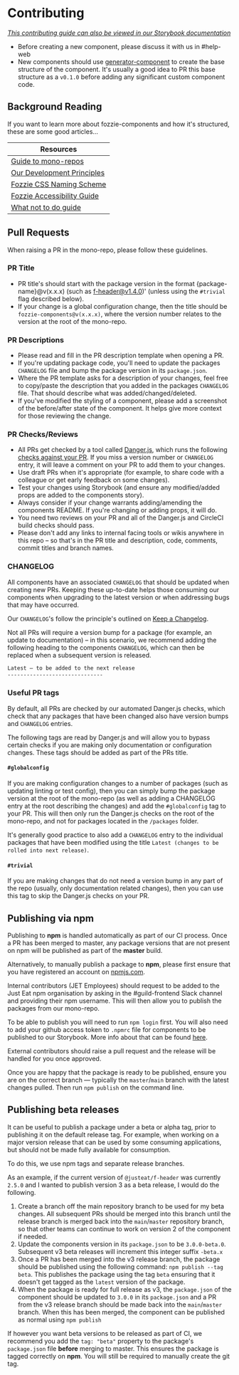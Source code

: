 # Contributing

*_[This contributing guide can also be viewed in our Storybook documentation](https://vue.pie.design/?path=/story/documentation-getting-started-contributing--page)_*

- Before creating a new component, please discuss it with us in #help-web
- New components should use [generator-component](https://github.com/justeat/fozzie-components/tree/master/packages/tools/generator-component) to create the base structure of the component. It's usually a good idea to PR this base structure as a `v0.1.0` before adding any significant custom component code.

## Background Reading

If you want to learn more about fozzie-components and how it's structured, these are some good articles...

Resources |
------------- |
[Guide to mono-repos](https://www.toptal.com/front-end/guide-to-monorepos) |
[Our Development Principles](https://vue.pie.design/?path=/story/documentation-getting-started-development-principles--page) |
[Fozzie CSS Naming Scheme](https://fozzie.just-eat.com/documentation/css/css-naming) |
[Fozzie Accessibility Guide](https://fozzie.just-eat.com/documentation/general/accessibility/) |
[What not to do guide](https://vue.pie.design/?path=/story/documentation-standards-accessibility-overview--page) |

## Pull Requests

When raising a PR in the mono-repo, please follow these guidelines.

### PR Title

- PR title's should start with the package version in the format {package-name}@v(x.x.x) (such as f-header@v1.4.0)' (unless using the `#trivial` flag described below).
- If your change is a global configuration change, then the title should be `fozzie-components@v(x.x.x)`, where the version number relates to the version at the root of the mono-repo.

### PR Descriptions

- Please read and fill in the PR description template when opening a PR.
- If you're updating package code, you'll need to update the packages `CHANGELOG` file and bump the package version in its `package.json`.
- Where the PR template asks for a description of your changes, feel free to copy/paste the description that you added in the packages `CHANGELOG` file. That should describe what was added/changed/deleted.
- If you've modified the styling of a component, please add a screenshot of the before/after state of the component. It helps give more context for those reviewing the change.

### PR Checks/Reviews

- All PRs get checked by a tool called [Danger.js](https://danger.systems/js/), which runs the following [checks against your PR](https://github.com/justeat/fozzie-components/blob/master/dangerfile.js). If you miss a version number or `CHANGELOG` entry, it will leave a comment on your PR to add them to your changes.
- Use draft PRs when it's appropriate (for example, to share code with a colleague or get early feedback on some changes).
- Test your changes using Storybook (and ensure any modified/added props are added to the components story).
- Always consider if your change warrants adding/amending the components README. If you're changing or adding props, it will do.
- You need two reviews on your PR and all of the Danger.js and CircleCI build checks should pass.
- Please don't add any links to internal facing tools or wikis anywhere in this repo – so that's in the PR title and description, code, comments, commit titles and branch names.

### CHANGELOG

All components have an associated `CHANGELOG` that should be updated when creating new PRs. Keeping these up-to-date helps those consuming our components when upgrading to the latest version or when addressing bugs that may have occurred.

Our `CHANGELOG`'s follow the principle's outlined on [Keep a Changelog](https://keepachangelog.com/en/1.0.0/).

Not all PRs will require a version bump for a package (for example, an update to documentation) – in this scenario, we recommend adding the following heading to the components `CHANGELOG`, which can then be replaced when a subsequent version is released.

```md
Latest – to be added to the next release
------------------------------
```

### Useful PR tags

By default, all PRs are checked by our automated Danger.js checks, which check that any packages that have been changed also have version bumps and `CHANGELOG` entries.

The following tags are read by Danger.js and will allow you to bypass certain checks if you are making only documentation or configuration changes. These tags should be added as part of the PRs title.

#### `#globalconfig`

If you are making configuration changes to a number of packages (such as updating linting or test config), then you can simply bump the package version at the root of the mono-repo (as well as adding a CHANGELOG entry at the root describing the changes) and add the `#globalconfig` tag to your PR. This will then only run the Danger.js checks on the root of the mono-repo, and not for packages located in the `/packages` folder.

It's generally good practice to also add a `CHANGELOG` entry to the individual packages that have been modified using the title `Latest (changes to be rolled into next release)`.

#### `#trivial`

If you are making changes that do not need a version bump in any part of the repo (usually, only documentation related changes), then you can use this tag to skip the Danger.js checks on your PR.

## Publishing via npm

Publishing to **npm** is handled automatically as part of our CI process. Once a PR has been merged to master, any package versions that are not present on npm will be published as part of the **master** build.

Alternatively, to manually publish a package to **npm**, please first ensure that you have registered an account on [npmjs.com](https://www.npmjs.com/).

Internal contributors (JET Employees) should request to be added to the Just Eat npm organisation by asking in the #guild-frontend Slack channel and providing their npm username. This will then allow you to publish the packages from our mono-repo.

To be able to publish you will need to run `npm login` first. You will also need to add your github access token to `.npmrc` file for components to be published to our Storybook. More info about that can be found [here](https://docs.github.com/en/packages/guides/configuring-npm-for-use-with-github-packages).

External contributors should raise a pull request and the release will be handled for you once approved.

Once you are happy that the package is ready to be published, ensure you are on the correct branch — typically the `master`/`main` branch with the latest changes pulled. Then run `npm publish` on the command line.

## Publishing beta releases

It can be useful to publish a package under a beta or alpha tag, prior to publishing it on the default release tag. For example, when working on a major version release that can be used by some consuming applications, but should not be made fully available for consumption.

To do this, we use npm tags and separate release branches.

As an example, if the current version of `@justeat/f-header` was currently `2.5.0` and I wanted to publish version 3 as a beta release, I would do the following.

1. Create a branch off the main repository branch to be used for my beta changes. All subsequent PRs should be merged into this branch until the release branch is merged back into the `main`/`master` repository branch, so that other teams can continue to work on version 2 of the component if needed.
2. Update the components version in its `package.json` to be `3.0.0-beta.0`. Subsequent v3 beta releases will increment this integer suffix `-beta.x`
3. Once a PR has been merged into the v3 release branch, the package should be published using the following command: `npm publish --tag beta`.
   This publishes the package using the tag `beta` ensuring that it doesn't get tagged as the `latest` version of the package.
4. When the package is ready for full release as v3, the `package.json` of the component should be updated to `3.0.0` in its `package.json` and a PR from the v3 release branch should be made back into the `main`/`master` branch. When this has been merged, the component can be published as normal using `npm publish`


If however you want beta versions to be released as part of CI, we recommend you add the `tag: "beta"` property to the package's `package.json` file **before** merging to master. This ensures the package is tagged correctly on **npm**. You will still be required to manually create the git tag.

